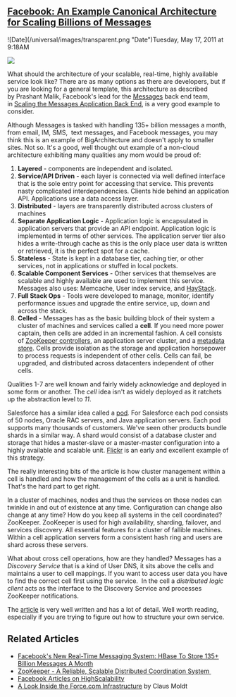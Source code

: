 ## [Facebook: An Example Canonical Architecture for Scaling Billions of Messages](/blog/2011/5/17/facebook-an-example-canonical-architecture-for-scaling-billi.html)

<div class="journal-entry-tag journal-entry-tag-post-title"><span class="posted-on">![Date](/universal/images/transparent.png "Date")Tuesday, May 17, 2011 at 9:18AM</span></div>

<div class="body">

![](http://farm5.static.flickr.com/4145/5038714561_34183a0639_m.jpg)

What should the architecture of your scalable, real-time, highly available service look like? There are as many options as there are developers, but if you are looking for a general template, this architecture as described by Prashant Malik, Facebook's lead for the [Messages](/blog/2010/11/16/facebooks-new-real-time-messaging-system-hbase-to-store-135.html) back end team, in [Scaling the Messages Application Back End](https://www.facebook.com/notes/facebook-engineering/scaling-the-messages-application-back-end/10150148835363920#), is a very good example to consider. 

Although Messages is tasked with handling 135+ billion messages a month, from email, IM, SMS,  text messages, and Facebook messages, you may think this is an example of BigArchitecture and doesn't apply to smaller sites. Not so. It's a good, well thought out example of a non-cloud architecture exhibiting many qualities any mom would be proud of:

1.  **Layered** - components are independent and isolated. 
2.  **Service/API Driven** - each layer is connected via well defined interface that is the sole entry point for accessing that service. This prevents nasty complicated interdependencies. Clients hide behind an application API. Applications use a data access layer.
3.  **Distributed** - layers are transparently distributed across clusters of machines
4.  **Separate Application Logic** - Application logic is encapsulated in application servers that provide an API endpoint. Application logic is implemented in terms of other services. The application server tier also hides a write-through cache as this is the only place user data is written or retrieved, it is the perfect spot for a cache.
5.  **Stateless** - State is kept in a database tier, caching tier, or other services, not in applications or stuffed in local pockets.
6.  **Scalable Component Services** - Other services that themselves are scalable and highly available are used to implement this service. Messages also uses: Memcache, User index service, and [HayStack](http://haystacksearch.org/).
7.  **Full Stack Ops** - Tools were developed to manage, monitor, identify performance issues and upgrade the entire service, up, down and across the stack.
8.  **Celled** - Messages has as the basic building block of their system a cluster of machines and services called a **cell**. If you need more power captain, then cells are added in an incremental fashion. A cell consists of [ZooKeeper controllers](/blog/2008/7/15/zookeeper-a-reliable-scalable-distributed-coordination-syste.html), an application server cluster, and a [metadata store](https://www.facebook.com/note.php?note_id=454991608919). Cells provide isolation as the storage and application horsepower to process requests is independent of other cells. Cells can fail, be upgraded, and distributed across datacenters independent of other cells.

Qualities 1-7 are well known and fairly widely acknowledge and deployed in some form or another. The _cell_ idea isn't as widely deployed as it ratchets up the abstraction level to _11_.

Salesforce has a similar idea called a [pod](http://www.salesforce.com/dreamforce/DF09/pdfs/BKSP005_Moldt.pdf)_._ For Salesforce each pod consists of 50 nodes, Oracle RAC servers, and Java application servers. Each pod supports many thousands of customers. We've seen other products bundle shards in a similar way. A shard would consist of a database cluster and storage that hides a master-slave or a master-master configuration into a highly available and scalable unit. [Flickr](http://highscalability.com/flickr-architecture) is an early and excellent example of this strategy. 

The really interesting bits of the article is how cluster management within a cell is handled and how the management of the cells as a unit is handled. That's the hard part to get right.

In a cluster of machines, nodes and thus the services on those nodes can twinkle in and out of existence at any time. Configuration can change also change at any time? How do you keep all systems in the cell coordinated? ZooKeeper. ZooKeeper is used for high availability, sharding, failover, and services discovery. All essential features for a cluster of fallible machines. Within a cell application servers form a consistent hash ring and users are shard across these servers.

What about cross cell operations, how are they handled? Messages has a _Discovery Service_ that is a kind of User DNS, it sits above the cells and maintains a user to cell mappings. If you want to access user data you have to find the correct cell first using the service.  In the cell a _distributed logic client_ acts as the interface to the Discovery Service and processes ZooKeeper notifications.

The [article](https://www.facebook.com/notes/facebook-engineering/scaling-the-messages-application-back-end/10150148835363920#) is very well written and has a lot of detail. Well worth reading, especially if you are trying to figure out how to structure your own service.

## Related Articles<span style="font-weight: normal;"> </span>

*   [Facebook's New Real-Time Messaging System: HBase To Store 135+ Billion Messages A Month](/blog/2010/11/16/facebooks-new-real-time-messaging-system-hbase-to-store-135.html)
*   [ZooKeeper - A Reliable, Scalable Distributed Coordination System ](/blog/2008/7/15/zookeeper-a-reliable-scalable-distributed-coordination-syste.html)
*   [Facebook Articles on HighScalability](http://highscalability.com/blog/category/facebook)
*   [A Look Inside the Force.com Infrastructure](http://www.salesforce.com/dreamforce/DF09/pdfs/BKSP005_Moldt.pdf) by Claus Moldt

</div>